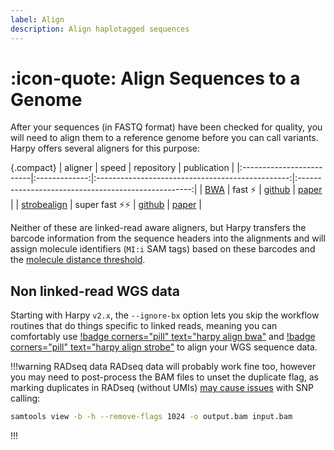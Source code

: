 ```yaml
---
label: Align
description: Align haplotagged sequences
---
```

# :icon-quote: Align Sequences to a Genome

After your sequences (in FASTQ format) have been checked for quality, you
will need to align them to a reference genome before you can call variants.
Harpy offers several aligners for this purpose:

{.compact}
| aligner                  |     speed     |                    repository                    |                     publication                     |
|:-------------------------|:-------------:|:------------------------------------------------:|:---------------------------------------------------:|
| [BWA](bwa.md)            |    fast ⚡     |       [github](https://github.com/lh3/bwa)       |       [paper](http://arxiv.org/abs/1303.3997)       |
| [strobealign](strobe.md) | super fast ⚡⚡ | [github](https://github.com/ksahlin/strobealign) | [paper](https://doi.org/10.1186/s13059-022-02831-7) |

Neither of these are linked-read aware aligners, but Harpy transfers the barcode information from the sequence headers into the alignments and will
assign molecule identifiers (`MI:i` SAM tags) based on these barcodes and the [molecule distance threshold](../../Getting_Started/linked_read_data.md#barcode-thresholds).

## Non linked-read WGS data
Starting with Harpy `v2.x`, the `--ignore-bx` option lets you skip the workflow
routines that do things specific to linked reads, meaning you can comfortably use
[!badge corners="pill" text="harpy align bwa"](bwa.md) and [!badge corners="pill" text="harpy align strobe"](strobe.md) to align your WGS sequence data. 

!!!warning RADseq data
RADseq data will probably work fine too, however you may need to post-process the
BAM files to unset the duplicate flag, as marking duplicates in RADseq (without UMIs) [may cause issues](https://www.researchgate.net/post/How_to_exclude_PCR_duplicates_in_ddRAD) with SNP calling:
```bash
samtools view -b -h --remove-flags 1024 -o output.bam input.bam
```
!!!
